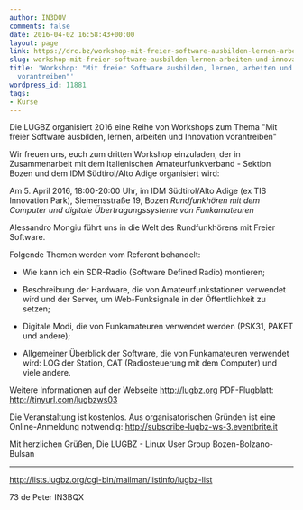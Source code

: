 ```yaml
---
author: IN3DOV
comments: false
date: 2016-04-02 16:58:43+00:00
layout: page
link: https://drc.bz/workshop-mit-freier-software-ausbilden-lernen-arbeiten-und-innovation-vorantreiben/
slug: workshop-mit-freier-software-ausbilden-lernen-arbeiten-und-innovation-vorantreiben
title: 'Workshop: "Mit freier Software ausbilden, lernen, arbeiten und Innovation
  vorantreiben"'
wordpress_id: 11881
tags:
- Kurse
---
```


Die LUGBZ organisiert 2016 eine Reihe von Workshops zum Thema "Mit freier Software ausbilden, lernen, arbeiten und Innovation vorantreiben"

Wir freuen uns, euch zum dritten Workshop einzuladen, der in Zusammenarbeit mit dem Italienischen Amateurfunkverband - Sektion Bozen und dem IDM Südtirol/Alto Adige organisiert wird:

Am 5. April 2016, 18:00-20:00 Uhr, im IDM Südtirol/Alto Adige (ex TIS Innovation Park), Siemensstraße 19, Bozen *Rundfunkhören mit dem Computer und digitale Übertragungssysteme von
Funkamateuren*

Alessandro Mongiu führt uns in die Welt des Rundfunkhörens mit Freier Software.

Folgende Themen werden vom Referent behandelt:

- Wie kann ich ein SDR-Radio (Software Defined Radio) montieren;

- Beschreibung der Hardware, die von Amateurfunkstationen verwendet
wird und der Server, um Web-Funksignale in der Öffentlichkeit zu
setzen;

- Digitale Modi, die von Funkamateuren verwendet werden (PSK31, PAKET
und andere);

- Allgemeiner Überblick der Software, die von Funkamateuren verwendet
wird: LOG der Station, CAT (Radiosteuerung mit dem Computer) und
viele andere.

Weitere Informationen auf der Webseite http://lugbz.org
PDF-Flugblatt: http://tinyurl.com/lugbzws03

Die Veranstaltung ist kostenlos.
Aus organisatorischen Gründen ist eine Online-Anmeldung notwendig:
http://subscribe-lugbz-ws-3.eventbrite.it

Mit herzlichen Grüßen,
Die LUGBZ - Linux User Group Bozen-Bolzano-Bulsan
_______________________________________________
http://lists.lugbz.org/cgi-bin/mailman/listinfo/lugbz-list

73 de Peter IN3BQX
